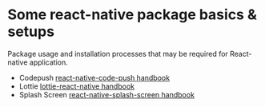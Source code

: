 # Some react-native package basics & setups

Package usage and installation processes that may be required for React-native application.

- Codepush [react-native-code-push handbook](docs/codepush.md)
- Lottie [lottie-react-native handbook](docs/lottie.md)
- Splash Screen [react-native-splash-screen handbook](docs/splash.md)
